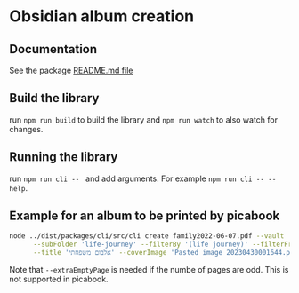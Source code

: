 # Obsidian album creation

## Documentation
See the package [README.md file](./packages/cli/README.md)

## Build the library
run `npm run build` to build the library and `npm run watch` to also watch for changes.

## Running the library
run `npm run cli -- ` and add arguments. For example `npm run cli -- --help`.

## Example for an album to be printed by picabook
```bash
node ../dist/packages/cli/src/cli create family2022-06-07.pdf --vault '/Volumes/LocalData/synology/main/archive-synced/obsidian/vaults/eran-sakal' \
      --subFolder 'life-journey' --filterBy '(life journey)' --filterFrom '2022-06-01' --filterTo '2022-07-31' \
      --title 'אלבום משפחתי' --coverImage 'Pasted image 20230430001644.png' --backCover --extraEmptyPage
```

Note that `--extraEmptyPage` is needed if the numbe of pages are odd. This is not supported in picabook. 
